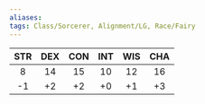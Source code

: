 ```yaml
---
aliases:
tags: Class/Sorcerer, Alignment/LG, Race/Fairy
---
```

|STR|DEX|CON|INT|WIS|CHA|
|:-:|:-:|:-:|:-:|:-:|:-:|
|8|14|15|10|12|16|
|-1|+2|+2|+0|+1|+3|
